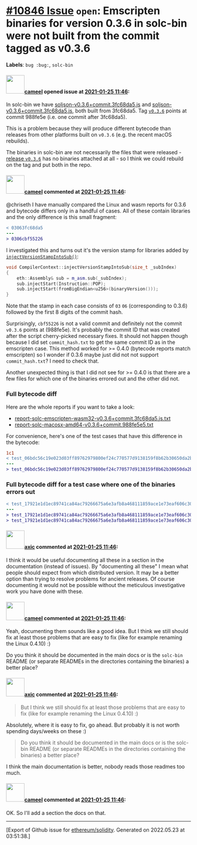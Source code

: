 # [\#10846 Issue](https://github.com/ethereum/solidity/issues/10846) `open`: Emscripten binaries for version 0.3.6 in solc-bin were not built from the commit tagged as v0.3.6
**Labels**: `bug :bug:`, `solc-bin`


#### <img src="https://avatars.githubusercontent.com/u/137030?v=4" width="50">[cameel](https://github.com/cameel) opened issue at [2021-01-25 11:46](https://github.com/ethereum/solidity/issues/10846):

In solc-bin we have [soljson-v0.3.6+commit.3fc68da5.js](https://github.com/ethereum/solc-bin/blob/gh-pages/bin/soljson-v0.3.6+commit.3fc68da5.js) and [soljson-v0.3.6+commit.3fc68da5.js](https://github.com/ethereum/solc-bin/blob/gh-pages/wasm/soljson-v0.3.6+commit.3fc68da5.js), both built from 3fc68da5. Tag [`v0.3.6`](https://github.com/ethereum/solidity/tree/v0.3.6) points at commit 988fe5e (i.e. one commit after 3fc68da5).

This is a problem because they will produce different bytecode than releases from other platforms built on `v0.3.6` (e.g. the recent macOS rebuilds).

The binaries in solc-bin are not necessarily the files that were released - [release `v0.3.6`](https://github.com/ethereum/solidity/releases/tag/v0.3.6) has no binaries attached at all - so I think we could rebuild on the tag and put both in the repo.



#### <img src="https://avatars.githubusercontent.com/u/137030?v=4" width="50">[cameel](https://github.com/cameel) commented at [2021-01-25 11:46](https://github.com/ethereum/solidity/issues/10846#issuecomment-766901181):

@chriseth I have manually compared the Linux and wasm reports for 0.3.6 and bytecode differs only in a handful of cases. All of these contain libraries and the only difference is this small fragment:

```patch
< 03063fc68da5
---
> 0306cbf55226
```

I investigated this and turns out it's the version stamp for libraries added by [`injectVersionStampIntoSub()`](https://github.com/ethereum/solidity/blob/v0.3.6/libsolidity/codegen/CompilerContext.cpp#L175-L180):
```c++
void CompilerContext::injectVersionStampIntoSub(size_t _subIndex)
{
	eth::Assembly& sub = m_asm.sub(_subIndex);
	sub.injectStart(Instruction::POP);
	sub.injectStart(fromBigEndian<u256>(binaryVersion()));
}
```

Note that the stamp in each case consists of `03` `06` (corresponding to 0.3.6) followed by the first 8 digits of the commit hash.

Surprisingly, `cbf55226` is not a valid commit and definitely not the commit `v0.3.6` points at (988fe5e). It's probably the commit ID that was created after the script cherry-picked necessary fixes. It should not happen though because I did set `commit_hash.txt` to get the same commit ID as in the emscripten case. This method worked for >= 0.4.0 (bytecode reports match emscripten) so I wonder if 0.3.6 maybe just did not not support `commit_hash.txt`? I need to check that.

Another unexpected thing is that I did not see for >= 0.4.0 is that there are a few files for which one of the binaries errored out and the other did not.

### Full bytecode diff
Here are the whole reports if you want to take a look:
- [report-solc-emscripten-wasm32-v0.3.6+commit.3fc68da5.js.txt](https://github.com/ethereum/solidity/files/5867576/report-solc-emscripten-wasm32-v0.3.6%2Bcommit.3fc68da5.js.txt)
- [report-solc-macosx-amd64-v0.3.6+commit.988fe5e5.txt](https://github.com/ethereum/solidity/files/5867577/report-solc-macosx-amd64-v0.3.6%2Bcommit.988fe5e5.txt)

For convenience, here's one of the test cases that have this difference in the bytecode:
```patch
1c1
< test_06bdc56c19e023d03ff89762979800ef24c770577d9138159f8b62b30650da2b_solidityendtoendtest_cpp.sol:D 6060604052607c8060106000396000f36503063fc68da55060606040526000357c010000000000000000000000000000000000000000000000000000000090048063eee9720614604157603d565b6007565b60556004808035906020019091905050606b565b6040518082815260200191505060405180910390f35b60008160020290506077565b91905056
---
> test_06bdc56c19e023d03ff89762979800ef24c770577d9138159f8b62b30650da2b_solidityendtoendtest_cpp.sol:D 6060604052607c8060106000396000f3650306cbf552265060606040526000357c010000000000000000000000000000000000000000000000000000000090048063eee9720614604157603d565b6007565b60556004808035906020019091905050606b565b6040518082815260200191505060405180910390f35b60008160020290506077565b91905056
```

### Full bytecode diff for a test case where one of the binaries errors out
```patch
< test_17921e1d1ec89741ca84ac79266675a6e3afb8a468111859ace1e73eaf606c30_gasmeter_cpp.sol: <ERROR>
---
> test_17921e1d1ec89741ca84ac79266675a6e3afb8a468111859ace1e73eaf606c30_gasmeter_cpp.sol:test 606060405260c68060106000396000f360606040526000357c010000000000000000000000000000000000000000000000000000000090048063b3de648b146041578063e420264a14605757603f565b005b605560048080359060200190919050506081565b005b606b600480803590602001909190505060b3565b6040518082815260200191505060405180910390f35b600781111560a357600160956008830a60b3565b0160016000508190555060af565b60016000600050819055505b5b50565b6000600160005054905060c1565b91905056
> test_17921e1d1ec89741ca84ac79266675a6e3afb8a468111859ace1e73eaf606c30_gasmeter_cpp.sol:test <NO METADATA>
```

#### <img src="https://avatars.githubusercontent.com/u/20340?v=4" width="50">[axic](https://github.com/axic) commented at [2021-01-25 11:46](https://github.com/ethereum/solidity/issues/10846#issuecomment-767707386):

I think it would be useful documenting all these in a section in the documentation (instead of issues). By "documenting all these" I mean what people should expect from which distributed version. It may be a better option than trying to resolve problems for ancient releases. Of course documenting it would not be possible without the meticulous investigative work you have done with these.

#### <img src="https://avatars.githubusercontent.com/u/137030?v=4" width="50">[cameel](https://github.com/cameel) commented at [2021-01-25 11:46](https://github.com/ethereum/solidity/issues/10846#issuecomment-767779969):

Yeah, documenting them sounds like a good idea. But I think we still should fix at least those problems that are easy to fix (like for example renaming the Linux 0.4.10) :)

Do you think it should be documented in the main docs or is the `solc-bin` README (or separate READMEs in the directories containing the binaries) a better place?

#### <img src="https://avatars.githubusercontent.com/u/20340?v=4" width="50">[axic](https://github.com/axic) commented at [2021-01-25 11:46](https://github.com/ethereum/solidity/issues/10846#issuecomment-767783529):

> But I think we still should fix at least those problems that are easy to fix (like for example renaming the Linux 0.4.10) :)

Absolutely, where it is easy to fix, go ahead. But probably it is not worth spending days/weeks on these :)

> Do you think it should be documented in the main docs or is the solc-bin README (or separate READMEs in the directories containing the binaries) a better place?

I think the main documentation is better, nobody reads those readmes too much.

#### <img src="https://avatars.githubusercontent.com/u/137030?v=4" width="50">[cameel](https://github.com/cameel) commented at [2021-01-25 11:46](https://github.com/ethereum/solidity/issues/10846#issuecomment-767787334):

OK. So I'll add a section the docs on that.


-------------------------------------------------------------------------------



[Export of Github issue for [ethereum/solidity](https://github.com/ethereum/solidity). Generated on 2022.05.23 at 03:51:38.]
